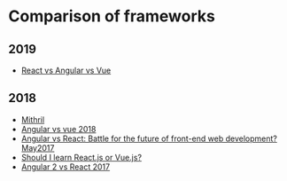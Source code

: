 # Comparison of frameworks


2019
----
- [React vs Angular vs Vue](https://medium.com/zerotomastery/tech-trends-showdown-react-vs-angular-vs-vue-61ffaf1d8706)



2018
----
- [Mithril](https://mithril.js.org)
- [Angular vs vue 2018](http://pixeljets.com/blog/vue-js-vs-react-what-to-expect-in-2018/)
- [Angular vs React: Battle for the future of front-end web development? May2017](https://www.developereconomics.com/angular-react-front-end-web-development)
- [Should I learn React.js or Vue.js?](https://www.quora.com/Should-I-learn-React-js-or-Vue-js-Is-it-worth-it-if-I-learn-Vue-js-first-and-then-React-js)
- [Angular 2 vs React 2017](https://blog.techmagic.co/angular-2-vs-react-what-to-chose-in-2017/)